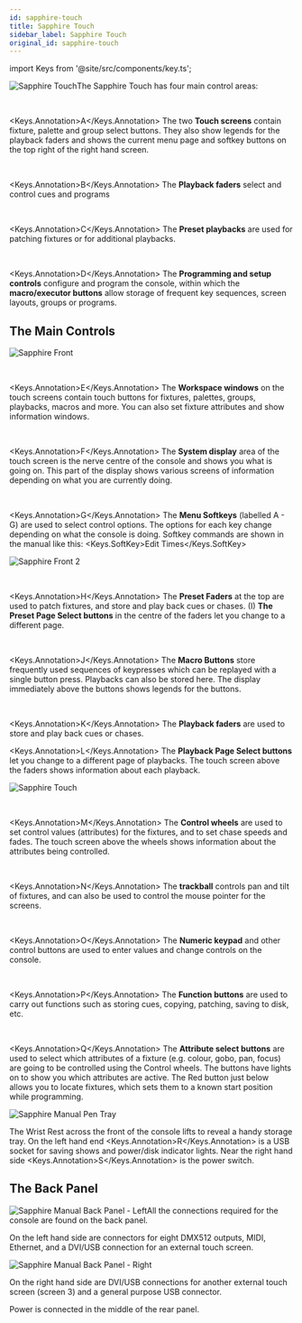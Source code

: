 ```yaml
---
id: sapphire-touch
title: Sapphire Touch
sidebar_label: Sapphire Touch
original_id: sapphire-touch
---
```


import Keys from '@site/src/components/key.ts';

![Sapphire Touch](/docs/images/Sapphire-Touch.png)The Sapphire Touch has four main control
areas:

<br/>

<Keys.Annotation>A</Keys.Annotation> The two <strong>Touch screens</strong> contain fixture, palette and group select
buttons. They also show legends for the playback faders and shows the
current menu page and softkey buttons on the top right of the right hand
screen.

<br/>

<Keys.Annotation>B</Keys.Annotation> The <strong>Playback faders</strong> select and control cues and programs

<br/>

<Keys.Annotation>C</Keys.Annotation> The <strong>Preset playbacks</strong> are used for patching fixtures or for
additional playbacks.

<br/>

<Keys.Annotation>D</Keys.Annotation> The <strong>Programming and setup controls</strong> configure and program the console,
within which the <strong>macro/executor buttons</strong> allow storage of frequent key
sequences, screen layouts, groups or programs.

## The Main Controls

![Sapphire Front](/docs/images/Sapphire-Front.png)

<br/>

<Keys.Annotation>E</Keys.Annotation> The <strong>Workspace windows</strong> on the touch screens contain touch buttons for
fixtures, palettes, groups, playbacks, macros and more. You can also set
fixture attributes and show information windows.

<br/>

<Keys.Annotation>F</Keys.Annotation> The <strong>System display</strong> area of the touch screen is the nerve centre of
the console and shows you what is going on. This part of the display
shows various screens of information depending on what you are currently
doing.

<br/>

<Keys.Annotation>G</Keys.Annotation> The <strong>Menu Softkeys</strong> (labelled A - G) are used to select control
options. The options for each key change depending on what the console
is doing. Softkey commands are shown in the manual
like this: <Keys.SoftKey>Edit Times</Keys.SoftKey>

![Sapphire Front 2](/docs/images/Sapphire-Front-2.png)

<br/>

<Keys.Annotation>H</Keys.Annotation> The <strong>Preset Faders</strong> at the top are used to patch fixtures, and store
and play back cues or chases. (I) <strong>The Preset Page Select buttons</strong> in the
centre of the faders let you change to a different page.

<br/>

<Keys.Annotation>J</Keys.Annotation> The <strong>Macro Buttons</strong> store frequently used sequences of keypresses
which can be replayed with a single button press. Playbacks can also be
stored here. The display immediately above the buttons shows legends for
the buttons.

<br/>

<Keys.Annotation>K</Keys.Annotation> The <strong>Playback faders</strong> are used to store and play back cues or chases.
<br/>

<Keys.Annotation>L</Keys.Annotation> The <strong>Playback Page Select buttons</strong> let you change to a different page
of playbacks. The touch screen above the faders shows information about
each playback.

![Sapphire Touch](/docs/images/Sapphire-Touch-2.png)

<br/>

<Keys.Annotation>M</Keys.Annotation> The <strong>Control wheels</strong> are used to set control values (attributes) for
the fixtures, and to set chase speeds and fades. The touch screen above
the wheels shows information about the attributes being controlled.

<br/>

<Keys.Annotation>N</Keys.Annotation> The <strong>trackball</strong> controls pan and tilt of fixtures, and can also be
used to control the mouse pointer for the screens.

<br/>

<Keys.Annotation>O</Keys.Annotation> The <strong>Numeric keypad</strong> and other control buttons are used to enter
values and change controls on the console.

<br/>

<Keys.Annotation>P</Keys.Annotation> The <strong>Function buttons</strong> are used to carry out functions such as storing
cues, copying, patching, saving to disk, etc.

<br/>

<Keys.Annotation>Q</Keys.Annotation> The <strong>Attribute select buttons</strong> are used to select which attributes of
a fixture (e.g. colour, gobo, pan, focus) are going to be controlled
using the Control wheels. The buttons have lights on to show you which
attributes are active. The Red button just below allows you to locate
fixtures, which sets them to a known start position while programming.

![Sapphire Manual Pen Tray](/docs/images/Sapphire-Manual-Pen-Tray.png)

The Wrist Rest across the front of the console lifts to reveal a handy
storage tray. On the left hand end <Keys.Annotation>R</Keys.Annotation> is a USB socket for saving shows and
power/disk indicator lights. Near the right hand side <Keys.Annotation>S</Keys.Annotation> is the power
switch.

## The Back Panel

![Sapphire Manual Back Panel - Left](/docs/images/Sapphire-Manual-Back-Panel-Left.jpeg)All the connections required for the
console are found on the back panel.

On the left hand side are connectors for eight DMX512 outputs, MIDI,
Ethernet, and a DVI/USB connection for an external touch screen.

![Sapphire Manual Back Panel - Right](/docs/images/Sapphire-Manual-Back-Panel-Right.jpeg)

On the right hand side are DVI/USB connections for another external
touch screen (screen 3) and a general purpose USB connector.

Power is connected in the middle of the rear panel.
